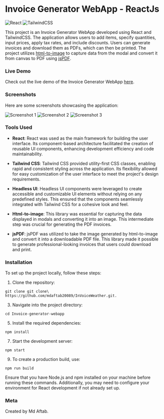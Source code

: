 

# Invoice Generator WebApp - ReactJs

![React](https://img.shields.io/badge/React-18181b?style=for-the-badge&logo=react&logoColor=61DAFB)
![TailwindCSS](https://img.shields.io/badge/TailwindCSS-06B6D4?style=for-the-badge&logo=tailwind-css&logoColor=white)


This project is an Invoice Generator WebApp developed using React and TailwindCSS. The application allows users to add items, specify quantities, input prices, apply tax rates, and include discounts. Users can generate invoices and download them as PDFs, which can then be printed. The project utilizes [html-to-image](https://github.com/bubkoo/html-to-image) to capture data from the modal and convert it from canvas to PDF using [jsPDF](https://github.com/parallax/jsPDF).

### Live Demo

Check out the live demo of the Invoice Generator WebApp [here](https://react-invoice-generator.web.app/).

### Screenshots

Here are some screenshots showcasing the application:

![Screenshot 1](https://imgur.com/rjisRPZ.jpg)
![Screenshot 2](https://imgur.com/vuiKcrK.jpg)
![Screenshot 3](https://imgur.com/bXNiAHT.jpg)

### Tools Used

- **React**: React was used as the main framework for building the user interface. Its component-based architecture facilitated the creation of reusable UI components, enhancing development efficiency and code maintainability.

- **Tailwind CSS**: Tailwind CSS provided utility-first CSS classes, enabling rapid and consistent styling across the application. Its flexibility allowed for easy customization of the user interface to meet the project's design requirements.

- **Headless UI**: Headless UI components were leveraged to create accessible and customizable UI elements without relying on any predefined styles. This ensured that the components seamlessly integrated with Tailwind CSS for a cohesive look and feel.

- **Html-to-image**: This library was essential for capturing the data displayed in modals and converting it into an image. This intermediate step was crucial for generating the PDF invoices.

- **jsPDF**: jsPDF was utilized to take the image generated by html-to-image and convert it into a downloadable PDF file. This library made it possible to generate professional-looking invoices that users could download and print.

### Installation

To set up the project locally, follow these steps:

1. Clone the repository:
```
git clone git clone\ https://github.com/mdaftab20089/InVoiceWeather.git.
```

3. Navigate into the project directory:
```
cd Invoice-generator-webapp
```

5. Install the required dependencies:
```
npm install
```

7. Start the development server:
```
npm start
```

9. To create a production build, use:
```
npm run build
```

Ensure that you have Node.js and npm installed on your machine before running these commands. Additionally, you may need to configure your environment for React development if not already set up.

### Meta

Created by Md Aftab.
